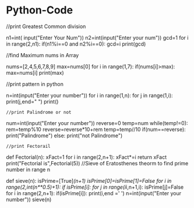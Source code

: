 # Python-Code
//print Greatest Common division

n1=int( input("Enter Your Num"))
n2=int(input("Enter your num"))
gcd=1
for i in range(2,n1):
    if(n1%i==0 and n2%i==0):
        gcd=i
print(gcd)

//find Maximum nums in Array

nums=[2,4,5,6,7,8,9]
max=nums[0]
for i in range(1,7):
    if(nums[i]>max):
        max=nums[i]
print(max)


//print pattern in python

n=int(input("Enter your number"))
for i in range(1,n):
    for j in range(1,i):
        print(j,end=" ")
    print()

    //print Palindrome or not

    
num=int(input("Enter your number"))
reverse=0
temp=num
while(temp!=0):
    rem=temp%10
    reverse=reverse*10+rem
    temp=temp//10
if(num==reverse):
    print("Palindrome")
else:
    print("not Palindrome")

    //print Fectorail

    
def Fectorial(n):
    xFact=1
    for i in range(2,n+1):
        xFact*=i
    return xFact
print("Fectorial is",Fectorial(5))
//Sieve of Eratosthenes theorm to find prime number in range n

def sieve(n):
    isPrime=[True]*(n+1)
    isPrime[0]=isPrime[1]=False
    for i in range(2,int(n**0.5)+1):
        if isPrime[i]:
            for j in range(i*i,n+1,i):
                isPrime[j]=False
    for i in range(2,n+1):
        if(isPrime[i]):
            print(i,end =' ')
n=int(input("Enter your number"))
sieve(n)
